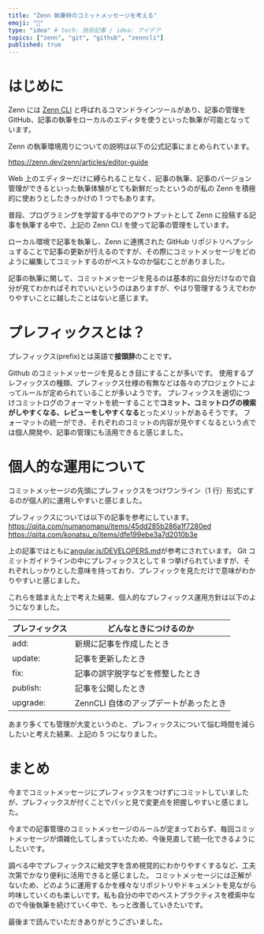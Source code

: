 ```yaml
---
title: "Zenn 執筆時のコミットメッセージを考える"
emoji: "📝"
type: "idea" # tech: 技術記事 / idea: アイデア
topics: ["zenn", "git", "github", "zenncli"]
published: true
---
```


# はじめに

Zenn には [Zenn CLI](https://zenn.dev/zenn/articles/install-zenn-cli) と呼ばれるコマンドラインツールがあり、記事の管理を GitHub、記事の執筆をローカルのエディタを使うといった執筆が可能となっています。

Zenn の執筆環境周りについての説明は以下の公式記事にまとめられています。

https://zenn.dev/zenn/articles/editor-guide

Web 上のエディターだけに縛られることなく、記事の執筆、記事のバージョン管理ができるといった執筆体験がとても新鮮だったというのが私の Zenn を積極的に使おうとしたきっかけの 1 つでもあります。

普段、プログラミングを学習する中でのアウトプットとして Zenn に投稿する記事を執筆する中で、上記の Zenn CLI を使って記事の管理をしています。

ローカル環境で記事を執筆し、Zenn に連携された GitHub リポジトリへプッシュすることで記事の更新が行えるのですが、その際にコミットメッセージをどのように編集してコミットするのがベストなのか悩むことがありました。

記事の執筆に関して、コミットメッセージを見るのは基本的に自分だけなので自分が見てわかればそれでいいというのはありますが、やはり管理するうえでわかりやすいことに越したことはないと感じます。

# プレフィックスとは？

プレフィックス(prefix)とは英語で**接頭辞**のことです。

Github のコミットメッセージを見るとき目にすることが多いです。
使用するプレフィックスの種類、プレフィックス仕様の有無などは各々のプロジェクトによってルールが定められていることが多いようです。
プレフィックスを適切につけコミットログのフォーマットを統一することで**コミット、コミットログの検索がしやすくなる、レビューをしやすくなる**とったメリットがあるそうです。
フォーマットの統一ができ、それぞれのコミットの内容が見やすくなるという点では個人開発や、記事の管理にも活用できると感じました。

# 個人的な運用について

コミットメッセージの先頭にプレフィックスをつけワンライン（1 行）形式にするのが個人的に運用しやすいと感じました。

プレフィックスについては以下の記事を参考にしています。
https://qiita.com/numanomanu/items/45dd285b286a1f7280ed
https://qiita.com/konatsu_p/items/dfe199ebe3a7d2010b3e

上の記事ではともに[angular.js/DEVELOPERS.md](https://github.com/angular/angular.js/blob/master/DEVELOPERS.md#type)が参考にされています。
Git コミットガイドラインの中にプレフィックスとして 8 つ挙げられていますが、それぞれしっかりとした意味を持っており、プレフィックを見ただけで意味がわかりやすいと感じました。

これらを踏まえた上で考えた結果、個人的なプレフィックス運用方針は以下のようになりました。

| プレフィックス | どんなときにつけるのか                 |
| -------------- | -------------------------------------- |
| add:           | 新規に記事を作成したとき               |
| update:        | 記事を更新したとき                     |
| fix:           | 記事の誤字脱字などを修整したとき       |
| publish:       | 記事を公開したとき                     |
| upgrade:       | ZennCLI 自体のアップデートがあったとき |

あまり多くても管理が大変というのと、プレフィックスについて悩む時間を減らしたいと考えた結果、上記の 5 つになりました。

# まとめ

今までコミットメッセージにプレフィックスをつけずにコミットしていましたが、プレフィックスが付くことでパッと見で変更点を把握しやすいと感じました。

今までの記事管理のコミットメッセージのルールが定まっておらず、毎回コミットメッセージが煩雑化してしまっていたため、今後見直して統一化できるようにしたいです。

調べる中でプレフィックスに絵文字を含め視覚的にわかりやすくするなど、工夫次第でかなり便利に活用できると感じました。
コミットメッセージには正解がないため、どのように運用するかを様々なリポジトリやドキュメントを見ながら吟味していくのも楽しいです。私も自分の中でのベストプラクティスを模索中なので今後執筆を続けていく中で、もっと改善していきたいです。

最後まで読んでいただきありがとうございました。